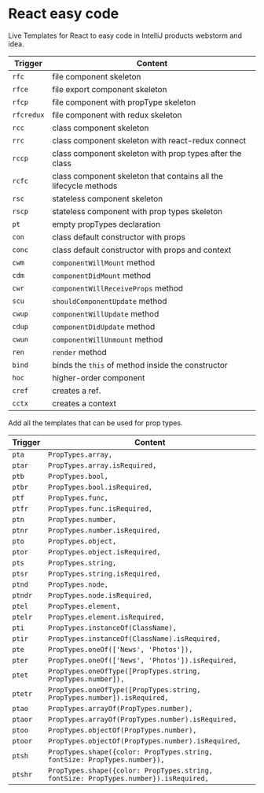 # React easy code
Live Templates for React to easy code in IntelliJ products webstorm and idea.


| Trigger | Content                                                          |
|--------|------------------------------------------------------------------|
| `rfc`  | file component skeleton                                          |
| `rfce` | file export component skeleton                                   |
| `rfcp` | file component with propType skeleton                            |
| `rfcredux` | file component with redux skeleton                               |
| `rcc`  | class component skeleton                                         |
| `rrc`  | class component skeleton with react-redux connect                |
| `rccp` | class component skeleton with prop types after the class         |
| `rcfc` | class component skeleton that contains all the lifecycle methods |
| `rsc`  | stateless component skeleton                                     |
| `rscp` | stateless component with prop types skeleton                     |
| `pt`   | empty propTypes declaration                                      |
| `con`  | class default constructor with props                             |
| `conc` | class default constructor with props and context                 |
| `cwm`  | `componentWillMount` method                                      |
| `cdm`  | `componentDidMount` method                                       |
| `cwr`  | `componentWillReceiveProps` method                               |
| `scu`  | `shouldComponentUpdate` method                                   |
| `cwup` | `componentWillUpdate` method                                     |
| `cdup` | `componentDidUpdate` method                                      |
| `cwun` | `componentWillUnmount` method                                    |
| `ren`  | `render` method                                                  |
| `bind` | binds the `this` of method inside the constructor                |
| `hoc`  | higher-order component                                           |
| `cref` | creates a ref.                                                   |
| `cctx` | creates a context                                                |

Add all the templates that can be used for prop types.

| Trigger | Content |
| --- | --- |
| `pta` | `PropTypes.array,` |
| `ptar` | `PropTypes.array.isRequired,` |
| `ptb` | `PropTypes.bool,` |
| `ptbr` | `PropTypes.bool.isRequired,` |
| `ptf` | `PropTypes.func,` |
| `ptfr` | `PropTypes.func.isRequired,` |
| `ptn` | `PropTypes.number,` |
| `ptnr` | `PropTypes.number.isRequired,` |
| `pto` | `PropTypes.object,` |
| `ptor` | `PropTypes.object.isRequired,` |
| `pts` | `PropTypes.string,` |
| `ptsr` | `PropTypes.string.isRequired,` |
| `ptnd` | `PropTypes.node,` |
| `ptndr` | `PropTypes.node.isRequired,` |
| `ptel` | `PropTypes.element,` |
| `ptelr` | `PropTypes.element.isRequired,` |
| `pti` | `PropTypes.instanceOf(ClassName),` |
| `ptir` | `PropTypes.instanceOf(ClassName).isRequired,` |
| `pte` | `PropTypes.oneOf(['News', 'Photos']),` |
| `pter` | `PropTypes.oneOf(['News', 'Photos']).isRequired,` |
| `ptet` | `PropTypes.oneOfType([PropTypes.string, PropTypes.number]),` |
| `ptetr` | `PropTypes.oneOfType([PropTypes.string, PropTypes.number]).isRequired,` |
| `ptao` | `PropTypes.arrayOf(PropTypes.number),` |
| `ptaor` | `PropTypes.arrayOf(PropTypes.number).isRequired,` |
| `ptoo` | `PropTypes.objectOf(PropTypes.number),` |
| `ptoor` | `PropTypes.objectOf(PropTypes.number).isRequired,` |
| `ptsh` | `PropTypes.shape({color: PropTypes.string, fontSize: PropTypes.number}),` |
| `ptshr` | `PropTypes.shape({color: PropTypes.string, fontSize: PropTypes.number}).isRequired,` |
